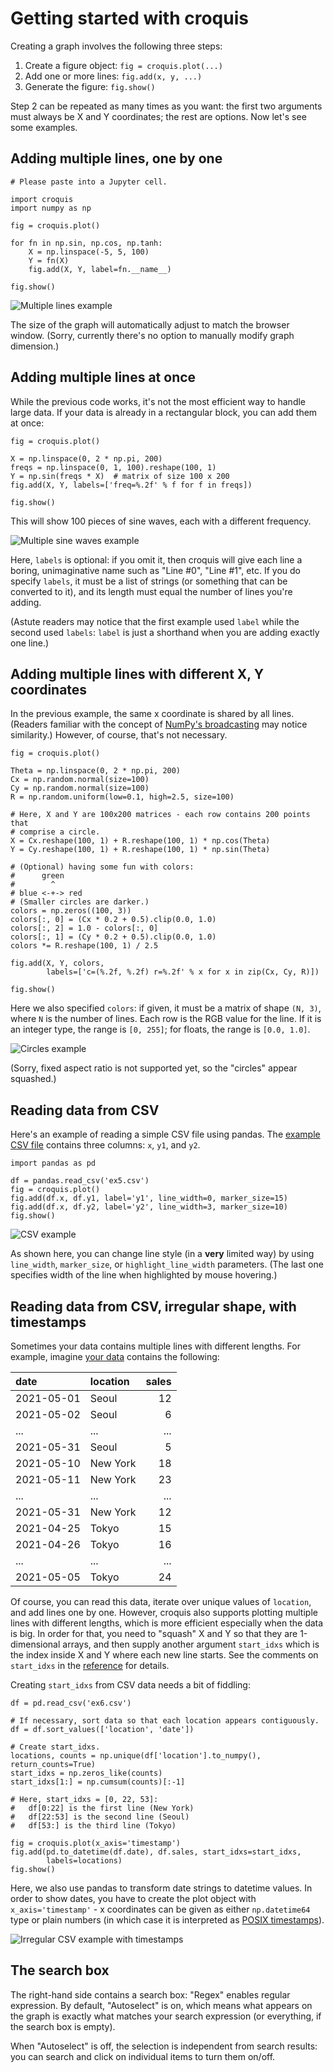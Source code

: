 # Getting started with croquis

Creating a graph involves the following three steps:

1. Create a figure object: `fig = croquis.plot(...)`
2. Add one or more lines: `fig.add(x, y, ...)`
3. Generate the figure: `fig.show()`

Step 2 can be repeated as many times as you want: the first two arguments must
always be X and Y coordinates; the rest are options.  Now let's see some
examples.

## Adding multiple lines, one by one

```
# Please paste into a Jupyter cell.

import croquis
import numpy as np

fig = croquis.plot()

for fn in np.sin, np.cos, np.tanh:
    X = np.linspace(-5, 5, 100)
    Y = fn(X)
    fig.add(X, Y, label=fn.__name__)

fig.show()
```

![Multiple lines example](ex2.png)

The size of the graph will automatically adjust to match the browser window.
(Sorry, currently there's no option to manually modify graph dimension.)

## Adding multiple lines at once

While the previous code works, it's not the most efficient way to handle large
data.  If your data is already in a rectangular block, you can add them at once:

```
fig = croquis.plot()

X = np.linspace(0, 2 * np.pi, 200)
freqs = np.linspace(0, 1, 100).reshape(100, 1)
Y = np.sin(freqs * X)  # matrix of size 100 x 200
fig.add(X, Y, labels=['freq=%.2f' % f for f in freqs])

fig.show()
```

This will show 100 pieces of sine waves, each with a different frequency.

![Multiple sine waves example](ex3.png)

Here, `labels` is optional: if you omit it, then croquis will give each line a
boring, unimaginative name such as "Line #0", "Line #1", etc.  If you do specify
`labels`, it must be a list of strings (or something that can be converted to
it), and its length must equal the number of lines you're adding.

(Astute readers may notice that the first example used `label` while the second
used `labels`: `label` is just a shorthand when you are adding exactly one
line.)

## Adding multiple lines with different X, Y coordinates

In the previous example, the same x coordinate is shared by all lines.  (Readers
familiar with the concept of [NumPy's broadcasting](https://numpy.org/doc/stable/user/basics.broadcasting.html)
may notice similarity.)  However, of course, that's not necessary.

```
fig = croquis.plot()

Theta = np.linspace(0, 2 * np.pi, 200)
Cx = np.random.normal(size=100)
Cy = np.random.normal(size=100)
R = np.random.uniform(low=0.1, high=2.5, size=100)

# Here, X and Y are 100x200 matrices - each row contains 200 points that
# comprise a circle.
X = Cx.reshape(100, 1) + R.reshape(100, 1) * np.cos(Theta)
Y = Cy.reshape(100, 1) + R.reshape(100, 1) * np.sin(Theta)

# (Optional) having some fun with colors:
#      green
#        ^
# blue <-+-> red
# (Smaller circles are darker.)
colors = np.zeros((100, 3))
colors[:, 0] = (Cx * 0.2 + 0.5).clip(0.0, 1.0)
colors[:, 2] = 1.0 - colors[:, 0]
colors[:, 1] = (Cy * 0.2 + 0.5).clip(0.0, 1.0)
colors *= R.reshape(100, 1) / 2.5

fig.add(X, Y, colors,
        labels=['c=(%.2f, %.2f) r=%.2f' % x for x in zip(Cx, Cy, R)])

fig.show()
```

Here we also specified `colors`: if given, it must be a matrix of shape `(N,
3)`, where `N` is the number of lines.  Each row is the RGB value for the line.
If it is an integer type, the range is `[0, 255]`; for floats, the range is
`[0.0, 1.0]`.

![Circles example](ex4.png)

(Sorry, fixed aspect ratio is not supported yet, so the "circles" appear
squashed.)

## Reading data from CSV

Here's an example of reading a simple CSV file using pandas.  The [example CSV
file](ex5.csv) contains three columns: `x`, `y1`, and `y2`.

```
import pandas as pd

df = pandas.read_csv('ex5.csv')
fig = croquis.plot()
fig.add(df.x, df.y1, label='y1', line_width=0, marker_size=15)
fig.add(df.x, df.y2, label='y2', line_width=3, marker_size=10)
fig.show()
```

![CSV example](ex5.png)

As shown here, you can change line style (in a **very** limited way) by using
`line_width`, `marker_size`, or `highlight_line_width` parameters.  (The last
one specifies width of the line when highlighted by mouse hovering.)

## Reading data from CSV, irregular shape, with timestamps

Sometimes your data contains multiple lines with different lengths.  For
example, imagine [your data](ex6.csv) contains the following:

| date       | location | sales |
| :---       | :---     |  ---: |
| 2021-05-01 | Seoul    |    12 |
| 2021-05-02 | Seoul    |     6 |
| ...        | ...      |   ... |
| 2021-05-31 | Seoul    |     5 |
| 2021-05-10 | New York |    18 |
| 2021-05-11 | New York |    23 |
| ...        | ...      |   ... |
| 2021-05-31 | New York |    12 |
| 2021-04-25 | Tokyo    |    15 |
| 2021-04-26 | Tokyo    |    16 |
| ...        | ...      |   ... |
| 2021-05-05 | Tokyo    |    24 |

Of course, you can read this data, iterate over unique values of `location`, and
add lines one by one.  However, croquis also supports plotting multiple lines
with different lengths, which is more efficient especially when the data is big.
In order for that, you need to "squash" X and Y so that they are 1-dimensional
arrays, and then supply another argument `start_idxs` which is the index inside
X and Y where each new line starts.  See the comments on `start_idxs` in the
[reference](reference.md) for details.

Creating `start_idxs` from CSV data needs a bit of fiddling:

```
df = pd.read_csv('ex6.csv')

# If necessary, sort data so that each location appears contiguously.
df = df.sort_values(['location', 'date'])

# Create start_idxs.
locations, counts = np.unique(df['location'].to_numpy(), return_counts=True)
start_idxs = np.zeros_like(counts)
start_idxs[1:] = np.cumsum(counts)[:-1]

# Here, start_idxs = [0, 22, 53]:
#   df[0:22] is the first line (New York)
#   df[22:53] is the second line (Seoul)
#   df[53:] is the third line (Tokyo)

fig = croquis.plot(x_axis='timestamp')
fig.add(pd.to_datetime(df.date), df.sales, start_idxs=start_idxs,
        labels=locations)
fig.show()
```

Here, we also use pandas to transform date strings to datetime values.  In order
to show dates, you have to create the plot object with `x_axis='timestamp'` -
x coordinates can be given as either `np.datetime64` type or plain numbers (in
which case it is interpreted as
[POSIX timestamps](https://en.wikipedia.org/wiki/Unix_time)).

![Irregular CSV example with timestamps](ex6.png)

## The search box

The right-hand side contains a search box: "Regex" enables regular expression.
By default, "Autoselect" is on, which means what appears on the graph is exactly
what matches your search expression (or everything, if the search box is empty).

When "Autoselect" is off, the selection is independent from search results: you
can search and click on individual items to turn them on/off.
